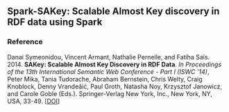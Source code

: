 ## Spark-SAKey: Scalable Almost Key discovery in RDF data using Spark

### Reference
Danai Symeonidou, Vincent Armant, Nathalie Pernelle, and Fatiha Saïs. 2014. **SAKey: Scalable Almost Key Discovery in RDF Data**. _In Proceedings of the 13th International Semantic Web Conference - Part I (ISWC '14)_, Peter Mika, Tania Tudorache, Abraham Bernstein, Chris Welty, Craig Knoblock, Denny Vrandeăić, Paul Groth, Natasha Noy, Krzysztof Janowicz, and Carole Goble (Eds.). Springer-Verlag New York, Inc., New York, NY, USA, 33-49. [[DOI](http://dx.doi.org/10.1007/978-3-319-11964-9_3)]

